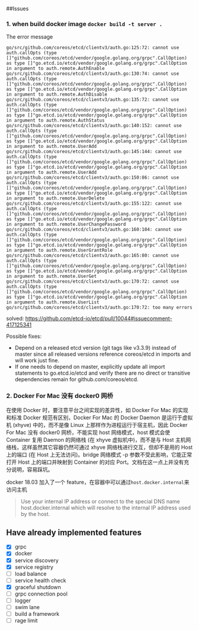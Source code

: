 ##Issues

### 1. when build docker image `docker build -t server .`

The error message

```
go/src/github.com/coreos/etcd/clientv3/auth.go:125:72: cannot use auth.callOpts (type []"github.com/coreos/etcd/vendor/google.golang.org/grpc".CallOption) as type []"go.etcd.io/etcd/vendor/google.golang.org/grpc".CallOption in argument to auth.remote.AuthEnable
go/src/github.com/coreos/etcd/clientv3/auth.go:130:74: cannot use auth.callOpts (type []"github.com/coreos/etcd/vendor/google.golang.org/grpc".CallOption) as type []"go.etcd.io/etcd/vendor/google.golang.org/grpc".CallOption in argument to auth.remote.AuthDisable
go/src/github.com/coreos/etcd/clientv3/auth.go:135:72: cannot use auth.callOpts (type []"github.com/coreos/etcd/vendor/google.golang.org/grpc".CallOption) as type []"go.etcd.io/etcd/vendor/google.golang.org/grpc".CallOption in argument to auth.remote.AuthStatus
go/src/github.com/coreos/etcd/clientv3/auth.go:140:152: cannot use auth.callOpts (type []"github.com/coreos/etcd/vendor/google.golang.org/grpc".CallOption) as type []"go.etcd.io/etcd/vendor/google.golang.org/grpc".CallOption in argument to auth.remote.UserAdd
go/src/github.com/coreos/etcd/clientv3/auth.go:145:144: cannot use auth.callOpts (type []"github.com/coreos/etcd/vendor/google.golang.org/grpc".CallOption) as type []"go.etcd.io/etcd/vendor/google.golang.org/grpc".CallOption in argument to auth.remote.UserAdd
go/src/github.com/coreos/etcd/clientv3/auth.go:150:86: cannot use auth.callOpts (type []"github.com/coreos/etcd/vendor/google.golang.org/grpc".CallOption) as type []"go.etcd.io/etcd/vendor/google.golang.org/grpc".CallOption in argument to auth.remote.UserDelete
go/src/github.com/coreos/etcd/clientv3/auth.go:155:122: cannot use auth.callOpts (type []"github.com/coreos/etcd/vendor/google.golang.org/grpc".CallOption) as type []"go.etcd.io/etcd/vendor/google.golang.org/grpc".CallOption in argument to auth.remote.UserChangePassword
go/src/github.com/coreos/etcd/clientv3/auth.go:160:104: cannot use auth.callOpts (type []"github.com/coreos/etcd/vendor/google.golang.org/grpc".CallOption) as type []"go.etcd.io/etcd/vendor/google.golang.org/grpc".CallOption in argument to auth.remote.UserGrantRole
go/src/github.com/coreos/etcd/clientv3/auth.go:165:80: cannot use auth.callOpts (type []"github.com/coreos/etcd/vendor/google.golang.org/grpc".CallOption) as type []"go.etcd.io/etcd/vendor/google.golang.org/grpc".CallOption in argument to auth.remote.UserGet
go/src/github.com/coreos/etcd/clientv3/auth.go:170:72: cannot use auth.callOpts (type []"github.com/coreos/etcd/vendor/google.golang.org/grpc".CallOption) as type []"go.etcd.io/etcd/vendor/google.golang.org/grpc".CallOption in argument to auth.remote.UserList
go/src/github.com/coreos/etcd/clientv3/auth.go:170:72: too many errors
```

solved: https://github.com/etcd-io/etcd/pull/10044#issuecomment-417125341


Possible fixes:

- Depend on a released etcd version (git tags like v3.3.9) instead of master since all released versions reference coreos/etcd in imports and will work just fine.
- If one needs to depend on master, explicitly update all import statements to go.etcd.io/etcd and verify there are no direct or transitive dependencies remain for github.com/coreos/etcd.


### 2. Docker For Mac 没有 docker0 网桥

在使用 Docker 时，要注意平台之间实现的差异性，如 Docker For Mac 的实现和标准 Docker 规范有区别，Docker For Mac 的 Docker Daemon 是运行于虚拟机 (xhyve) 中的，而不是像 Linux 上那样作为进程运行于宿主机，因此 Docker For Mac 没有 docker0 网桥，不能实现 host 网络模式，host 模式会使 Container 复用 Daemon 的网络栈 (在 xhyve 虚拟机中)，而不是与 Host 主机网络栈，这样虽然其它容器仍然可通过 xhyve 网络栈进行交互，但却不是用的 Host 上的端口 (在 Host 上无法访问)。bridge 网络模式 -p 参数不受此影响，它能正常打开 Host 上的端口并映射到 Container 的对应 Port。文档在这一点上并没有充分说明，容易踩坑。

docker 18.03 加入了一个 feature，在容器中可以通过`host.docker.internal`来访问主机
> Use your internal IP address or connect to the special DNS name host.docker.internal which will resolve to the internal IP address used by the host.


## Have already implemented features

-[x] grpc
-[x] docker
-[x] service discovery
-[x] service registry
-[ ] load balance
-[ ] service health check
-[x] graceful shutdown
-[ ] grpc connection pool
-[ ] logger
-[ ] swim lane
-[ ] build a framework
-[ ] rage limit
